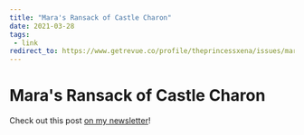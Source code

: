 ```yaml
---
title: "Mara's Ransack of Castle Charon"
date: 2021-03-28
tags:
 - link
redirect_to: https://www.getrevue.co/profile/theprincessxena/issues/mara-s-ransack-of-castle-charon-313935
---
```


# Mara's Ransack of Castle Charon

Check out this post [on my
newsletter](https://www.getrevue.co/profile/theprincessxena/issues/mara-s-ransack-of-castle-charon-313935)!
